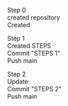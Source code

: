 Step 0<br>
created repository<br>
Created <br>

Step 1<br>
Created STEPS<br>
Commit "STEPS 1"<br>
Push main<br>

Step 2<br>
 Update<br>
Commit "STEPS 2"<br>
Push main<br>
